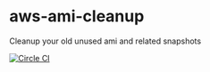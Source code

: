 # aws-ami-cleanup
Cleanup your old unused ami and related snapshots

[![Circle CI](https://circleci.com/gh/bonclay7/aws-ami-cleanup/tree/master.svg?style=svg)](https://circleci.com/gh/bonclay7/aws-ami-cleanup/tree/master)

